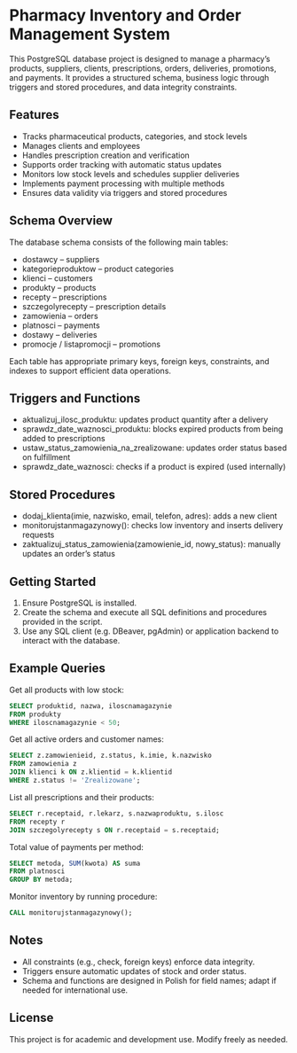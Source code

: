
# Pharmacy Inventory and Order Management System

This PostgreSQL database project is designed to manage a pharmacy’s products, suppliers, clients, prescriptions, orders, deliveries, promotions, and payments. It provides a structured schema, business logic through triggers and stored procedures, and data integrity constraints.

## Features

- Tracks pharmaceutical products, categories, and stock levels
- Manages clients and employees
- Handles prescription creation and verification
- Supports order tracking with automatic status updates
- Monitors low stock levels and schedules supplier deliveries
- Implements payment processing with multiple methods
- Ensures data validity via triggers and stored procedures

## Schema Overview

The database schema consists of the following main tables:

- dostawcy – suppliers
- kategorieproduktow – product categories
- klienci – customers
- produkty – products
- recepty – prescriptions
- szczegolyrecepty – prescription details
- zamowienia – orders
- platnosci – payments
- dostawy – deliveries
- promocje / listapromocji – promotions

Each table has appropriate primary keys, foreign keys, constraints, and indexes to support efficient data operations.

## Triggers and Functions

- aktualizuj_ilosc_produktu: updates product quantity after a delivery
- sprawdz_date_waznosci_produktu: blocks expired products from being added to prescriptions
- ustaw_status_zamowienia_na_zrealizowane: updates order status based on fulfillment
- sprawdz_date_waznosci: checks if a product is expired (used internally)

## Stored Procedures

- dodaj_klienta(imie, nazwisko, email, telefon, adres): adds a new client
- monitorujstanmagazynowy(): checks low inventory and inserts delivery requests
- zaktualizuj_status_zamowienia(zamowienie_id, nowy_status): manually updates an order’s status

## Getting Started

1. Ensure PostgreSQL is installed.
2. Create the schema and execute all SQL definitions and procedures provided in the script.
3. Use any SQL client (e.g. DBeaver, pgAdmin) or application backend to interact with the database.

## Example Queries

Get all products with low stock:

```sql
SELECT produktid, nazwa, iloscnamagazynie
FROM produkty
WHERE iloscnamagazynie < 50;
```

Get all active orders and customer names:

```sql
SELECT z.zamowienieid, z.status, k.imie, k.nazwisko
FROM zamowienia z
JOIN klienci k ON z.klientid = k.klientid
WHERE z.status != 'Zrealizowane';
```

List all prescriptions and their products:

```sql
SELECT r.receptaid, r.lekarz, s.nazwaproduktu, s.ilosc
FROM recepty r
JOIN szczegolyrecepty s ON r.receptaid = s.receptaid;
```

Total value of payments per method:

```sql
SELECT metoda, SUM(kwota) AS suma
FROM platnosci
GROUP BY metoda;
```

Monitor inventory by running procedure:

```sql
CALL monitorujstanmagazynowy();
```
## Notes

- All constraints (e.g., check, foreign keys) enforce data integrity.
- Triggers ensure automatic updates of stock and order status.
- Schema and functions are designed in Polish for field names; adapt if needed for international use.

## License

This project is for academic and development use. Modify freely as needed.
